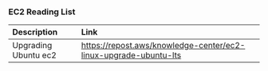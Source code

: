 ### EC2 Reading List


|Description|Link    |
| :----     | :---   |
| Upgrading Ubuntu ec2 |https://repost.aws/knowledge-center/ec2-linux-upgrade-ubuntu-lts|
